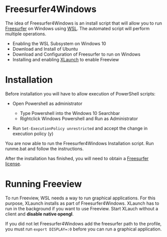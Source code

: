 # Freesurfer4Windows

The idea of Freesurfer4Windows is an install script that will allow you to run [Freesurfer](https://surfer.nmr.mgh.harvard.edu/) on Windows using [WSL](https://docs.microsoft.com/en-us/windows/wsl/about).
The automated script will perform multiple operations.
- Enabling the WSL Subsystem on Windows 10
- Download and Install of Ubuntu
- Download and Configuration of Freesurfer to run on Windows
- Installing and enabling [XLaunch](https://sourceforge.net/projects/vcxsrv/) to enable Freeview


# Installation

Before installation you will have to allow execution of PowerShell scripts:
- Open Powershell as administrator
  - Type  Powershell into the Windows 10 Searchbar
  - Rightclick Windows Powershell and Run as Administrator
  
- Run `Set-ExecutionPolicy unrestricted` and accept the change in execution policy (y)

You are now able to run the Freesurfer4Windows Installation script. Run runme.bat and follow the instructions.

After the installation has finished, you will need to obtain a [Freesurfer license](https://surfer.nmr.mgh.harvard.edu/fswiki/License). 

# Running Freeview

To run Freeview, WSL needs a way to run graphical applications. For this purpose, XLaunch installs as part of Freesurfer4Windows. XLaunch has to run in the background if you want to use Freeview. Start XLauch without a client and **disable native opengl**.

If you did not let Freesurfer4Windows add the freesurfer path to the profile, you must run `export DISPLAY=:0` before you can run a graphical application. 
